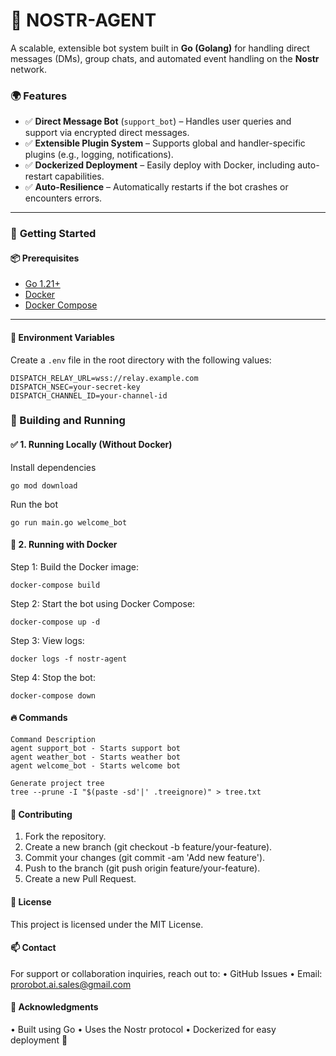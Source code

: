 # 🤖 NOSTR-AGENT

A scalable, extensible bot system built in **Go (Golang)** for handling direct messages (DMs), group chats, and automated event handling on the **Nostr** network.

### 🌍 Features

- ✅ **Direct Message Bot** (`support_bot`) – Handles user queries and support via encrypted direct messages.
- ✅ **Extensible Plugin System** – Supports global and handler-specific plugins (e.g., logging, notifications).
- ✅ **Dockerized Deployment** – Easily deploy with Docker, including auto-restart capabilities.
- ✅ **Auto-Resilience** – Automatically restarts if the bot crashes or encounters errors.

---

### 🚀 **Getting Started**

#### 📦 **Prerequisites**

- [Go 1.21+](https://golang.org/dl/)
- [Docker](https://www.docker.com/get-started)
- [Docker Compose](https://docs.docker.com/compose/)

---

#### 🔑 **Environment Variables**

Create a `.env` file in the root directory with the following values:

```env
DISPATCH_RELAY_URL=wss://relay.example.com
DISPATCH_NSEC=your-secret-key
DISPATCH_CHANNEL_ID=your-channel-id
```

###  🔨 Building and Running

#### ✅ 1. Running Locally (Without Docker)

Install dependencies
```
go mod download
```

Run the bot
```
go run main.go welcome_bot
```

#### 🐳 2. Running with Docker

Step 1: Build the Docker image:
```
docker-compose build
```
Step 2: Start the bot using Docker Compose:
```
docker-compose up -d
```
Step 3: View logs:
```
docker logs -f nostr-agent
```
Step 4: Stop the bot:
```
docker-compose down
```
#### 🔥 Commands

```
Command	Description
agent support_bot - Starts support bot
agent weather_bot - Starts weather bot
agent welcome_bot - Starts welcome bot
```

```
Generate project tree
tree --prune -I "$(paste -sd'|' .treeignore)" > tree.txt
```

#### 🤝 Contributing
1.	Fork the repository.
2.	Create a new branch (git checkout -b feature/your-feature).
3.	Commit your changes (git commit -am 'Add new feature').
4.	Push to the branch (git push origin feature/your-feature).
5.	Create a new Pull Request.

#### 📝 License

This project is licensed under the MIT License.

#### 📫 Contact

For support or collaboration inquiries, reach out to:
•	GitHub Issues
•	Email: prorobot.ai.sales@gmail.com

#### 🌟 Acknowledgments
•	Built using Go
•	Uses the Nostr protocol
•	Dockerized for easy deployment 🚀

